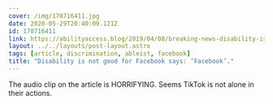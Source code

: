 ```yaml
---
cover: /img/170716411.jpg
date: 2020-05-29T20:40:09.121Z
id: 170716411
link: https://abilityaccess.blog/2019/04/08/breaking-news-disability-is-not-good-for-facebook-says-facebook/?
layout: ../../layouts/post-layout.astro
tags: [article, discrimination, ableist, facebook]
title: "Disability is not good for Facebook says: ‘Facebook’."
---
```


The audio clip on the article is HORRIFYING. Seems TikTok is not alone in their actions.
